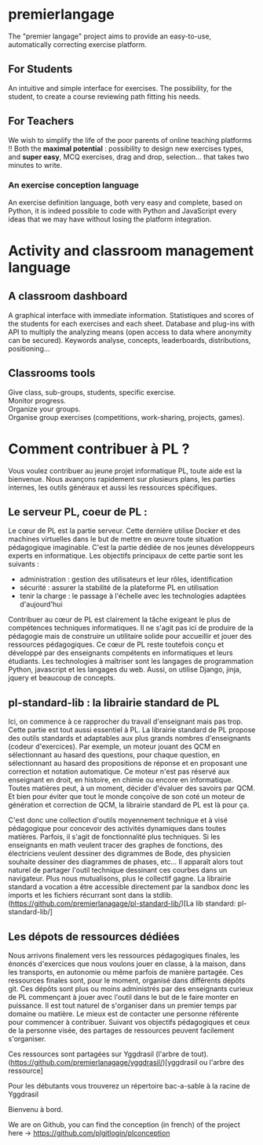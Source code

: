 # premierlangage

The "premier langage" project aims to provide an easy-to-use, automatically correcting exercise platform.

## For Students

An intuitive and simple interface for exercises.
The possibility, for the student, to create a course reviewing path fitting his needs.

## For Teachers

We wish to simplify the life of the poor parents of online teaching platforms !!
Both the **maximal potential** : possibility to design new exercises types, and **super easy**, MCQ exercises, drag and drop, selection... that takes two minutes to write.



### An exercise conception language

An exercise definition language, both very easy and complete, based on Python,
it is indeed possible to code with Python and JavaScript every ideas that we may have without losing the platform integration.

# Activity and classroom management language

## A classroom dashboard

A  graphical interface with immediate information.
Statistiques and scores of the students for each exercises and each sheet.
Database and plug-ins with API to multiply the analyzing means (open access to data where anonymity  can be secured).
Keywords analyse, concepts, leaderboards, distributions, positioning...

## Classrooms tools

Give class, sub-groups, students, specific exercise.  
Monitor progress.   
Organize your groups.  
Organise group exercises (competitions, work-sharing, projects, games).



# Comment contribuer à PL ?


Vous voulez contribuer au jeune projet informatique PL, toute aide est la bienvenue. Nous avançons rapidement sur plusieurs plans, les parties internes, les outils généraux et aussi les ressources spécifiques.

## Le serveur PL, coeur de PL :


Le cœur de PL est la partie serveur. Cette dernière utilise Docker et des machines virtuelles dans le but de mettre en œuvre toute situation pédagogique imaginable. C'est la partie dédiée de nos jeunes développeurs experts en informatique. Les objectifs principaux de cette partie sont les suivants :
* administration : gestion des utilisateurs et leur rôles, identification
* sécurité : assurer la stabilité de la plateforme PL en utilisation
* tenir la charge : le passage à l'échelle avec les technologies adaptées d'aujourd'hui

Contribuer au cœur de PL est clairement la tâche exigeant le plus de compétences techniques informatiques. Il ne s'agit pas ici de produire de la pédagogie mais de construire un utilitaire solide pour accueillir et jouer des ressources pédagogiques. Ce cœur de PL reste toutefois conçu et développé par des enseignants compétents en informatiques et leurs étudiants. Les technologies à maîtriser sont les langages de programmation Python, javascript et les langages du web. Aussi, on utilise Django, jinja, jquery et beaucoup de concepts.


## pl-standard-lib : la librairie standard de PL 


Ici, on commence à ce rapprocher du travail d'enseignant mais pas trop. Cette partie est tout aussi essentiel à PL. La librairie standard de PL propose des outils standards et adaptables aux plus grands nombres d'enseignants (codeur d'exercices).
Par exemple, un moteur jouant des QCM en sélectionnant au hasard des questions, pour chaque question, en sélectionnant au hasard des propositions de réponse et en proposant une correction et notation automatique. Ce moteur n'est pas réservé aux enseignant en droit, en histoire, en chimie ou encore en informatique. 
Toutes matières peut, à un moment, décider d'évaluer des savoirs par QCM. Et bien pour éviter que tout le monde conçoive de son coté un moteur de génération et correction de QCM, la librairie standard de PL est là pour ça. 

C'est donc une collection d'outils moyennement technique et à visé pédagogique pour concevoir des activités dynamiques dans toutes matières. Parfois, il s'agit de fonctionnalité plus techniques. Si les enseignants en math veulent tracer des graphes de fonctions, des électriciens veulent dessiner des digrammes de Bode, des physicien souhaite dessiner des diagrammes de phases, etc... Il apparaît alors tout naturel de partager l'outil technique dessinant ces courbes dans un navigateur. Plus nous mutualisons, plus le collectif gagne.
La librairie standard a vocation a être accessible directement par la sandbox donc les imports et les fichiers récurrant sont dans la  stdlib. (https://github.com/premierlanagage/pl-standard-lib/)[La lib standard: pl-standard-lib/]

## Les dépots de ressources dédiées 

Nous arrivons finalement vers les ressources pédagogiques finales, les énoncés d'exercices que nous voulons jouer en classe, à la maison, dans les transports, en autonomie ou même parfois de manière partagée. Ces ressources finales sont, pour le moment, organisé dans différents dépôts git. Ces dépôts sont plus ou moins administrés par des enseignants curieux de PL commençant à jouer avec l'outil dans le but de le faire monter en puissance. Il est tout naturel de s'organiser dans un premier temps par domaine ou matière. Le mieux est de contacter une personne référente pour commencer à contribuer. Suivant vos objectifs pédagogiques et ceux de la personne visée, des partages de ressources peuvent facilement s'organiser.

Ces ressources sont partagées sur Yggdrasil (l'arbre de tout). 
(https://github.com/premierlanagage/yggdrasil/)[yggdrasil ou l'arbre des ressource]

Pour les débutants vous trouverez un répertoire bac-a-sable à la racine de Yggdrasil 

Bienvenu à bord.




We are on Github, you can find the conception (in french) of the project here -> https://github.com/plgitlogin/plconception
